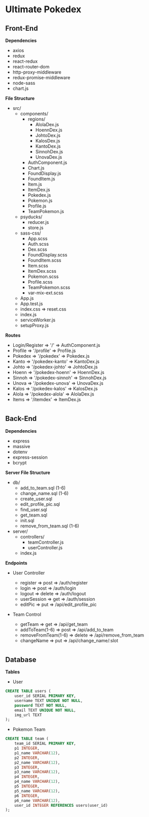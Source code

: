 # Ultimate Pokedex

## Front-End

**Dependencies**
- axios
- redux
- react-redux
- react-router-dom
- http-proxy-middleware
- redux-promise-middleware
- node-sass
- chart.js

**File Structure**
- src/
    - components/
        - regions/
            - AlolaDex.js
            - HoennDex.js
            - JohtoDex.js
            - KalosDex.js
            - KantoDex.js
            - SinnohDex.js
            - UnovaDex.js
        - AuthComponent.js
        - Chart.js
        - FoundDisplay.js
        - FoundItem.js
        - Item.js
        - ItemDex.js
        - Pokedex.js
        - Pokemon.js
        - Profile.js
        - TeamPokemon.js
    - psyducks/
        - reducer.js
        - store.js
    - sass-css/
        - App.scss
        - Auth.scss
        - Dex.scss
        - FoundDisplay.scss
        - FoundItem.scss
        - Item.scss
        - ItemDex.scss
        - Pokemon.scss
        - Profile.scss
        - TeamPokemon.scss
        - var-mix-ext.scss
    - App.js
    - App.test.js
    - index.css => reset.css
    - index.js
    - serviceWorker.js
    - setupProxy.js

**Routes**
- Login/Register => '/' => AuthComponent.js
- Profile => '/profile' => Profile.js
- Pokedex => '/pokedex' => Pokedex.js
- Kanto => '/pokedex-kanto' => KantoDex.js
- Johto => '/pokedex-johto' => JohtoDex.js
- Hoenn => '/pokedex-hoenn' => HoennDex.js
- Sinnoh => '/pokedex-sinnoh' => SinnohDex.js
- Unova => '/pokedex-unova' => UnovaDex.js
- Kalos => '/pokedex-kalos' => KalosDex.js
- Alola => '/pokedex-alola' => AlolaDex.js
- Items => '/itemdex' => ItemDex.js
<!-- - Galar => '/pokedex' => Pokedex.js -->

#
## Back-End

**Dependencies**
- express
- massive
- dotenv
- express-session
- bcrypt

**Server File Structure**
- db/
    - add_to_team.sql (1-6)
    - change_name.sql (1-6)
    - create_user.sql
    - edit_profile_pic.sql
    - find_user.sql
    - get_team.sql
    - init.sql
    - remove_from_team.sql (1-6)
- server/
    - controllers/
        - teamController.js
        - userController.js
    - index.js

**Endpoints**
- User Controller
    - register => post => /auth/register
    - login => post => /auth/login
    - logout => delete => /auth/logout
    - userSession => get => /auth/session
    - editPic => put => /api/edit_profile_pic

- Team Control
    - getTeam => get => /api/get_team
    - addToTeam(1-6) => post => /api/add_to_team
    - removeFromTeam(1-6) => delete => /api/remove_from_team
    - changeName => put => /api/change_name/:slot

#
## Database

**Tables**

- User
```sql
CREATE TABLE users (
    user_id SERIAL PRIMARY KEY,
    username TEXT UNIQUE NOT NULL,
    password TEXT NOT NULL,
    email TEXT UNIQUE NOT NULL,
    img_url TEXT
);
```

- Pokemon Team
```sql
CREATE TABLE team (
    team_id SERIAL PRIMARY KEY,
    p1 INTEGER,
    p1_name VARCHAR(12),
    p2 INTEGER,
    p2_name VARCHAR(12),
    p3 INTEGER,
    p3_name VARCHAR(12),
    p4 INTEGER,
    p4_name VARCHAR(12),
    p5 INTEGER,
    p5_name VARCHAR(12),
    p6 INTEGER,
    p6_name VARCHAR(12),
    user_id INTEGER REFERENCES users(user_id)
);
```